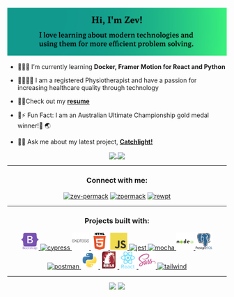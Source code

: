 <p align="center">
  <img src="https://github.com/rewpt/rewpt/blob/main/img/ghbannersmall.png?raw=true" />
</p>

- 🌱👨‍💻 I’m currently learning **Docker, Framer Motion for React and Python**

- 🏃🏼‍♀️💨 I am a registered Physiotherapist and have a passion for increasing healthcare quality through technology

- 📜📄Check out my [**resume**](https://drive.google.com/file/d/1LvfcKpNCgrGiniY0qRUgVfzDgAr626ON/view?usp=sharing)

- 🥏⚡ Fun Fact: I am an Australian Ultimate Championship gold medal winner!🦘 🌏

- 💬🎥 Ask me about my latest project, [**Catchlight!**](https://catchlight-media.herokuapp.com/register)

 <p align="center">
<a href="https://github.com/rewpt/catchlight">
  <img align="center" src="https://github-readme-stats.vercel.app/api/pin/?username=rewpt&repo=catchlight" />
</a>
<a href="https://github.com/rewpt/catchlight-api">
  <img align="center" src="https://github-readme-stats.vercel.app/api/pin/?username=rewpt&repo=catchlight-api" />
</a>
</p>

  <hr/>
  <h3 align="center">Connect with me:</h3>
  <p align="center">
  <a href="https://linkedin.com/in/zev-permack" target="blank"><img align="center" src="https://raw.githubusercontent.com/rahuldkjain/github-profile-readme-generator/master/src/images/icons/Social/linked-in-alt.svg" alt="zev-permack" height="30" width="40" /></a>
  <a href="https://www.hackerrank.com/zpermack" target="blank"><img align="center" src="https://raw.githubusercontent.com/rahuldkjain/github-profile-readme-generator/master/src/images/icons/Social/hackerrank.svg" alt="zpermack" height="30" width="40" /></a>
  <a href="https://www.leetcode.com/rewpt" target="blank"><img align="center" src="https://raw.githubusercontent.com/rahuldkjain/github-profile-readme-generator/master/src/images/icons/Social/leet-code.svg" alt="rewpt" height="30" width="40" /></a>
  </p>
  <hr/>
  <h3 align="center">Projects built with:</h3>
  <p align="center"> <a href="https://getbootstrap.com" target="_blank" rel="noreferrer"> <img src="https://raw.githubusercontent.com/devicons/devicon/master/icons/bootstrap/bootstrap-plain-wordmark.svg" alt="bootstrap" width="40" height="40"/> </a> <a href="https://www.cypress.io" target="_blank" rel="noreferrer"> <img src="https://raw.githubusercontent.com/simple-icons/simple-icons/6e46ec1fc23b60c8fd0d2f2ff46db82e16dbd75f/icons/cypress.svg" alt="cypress" width="40" height="40"/> </a> <a href="https://expressjs.com" target="_blank" rel="noreferrer"> <img src="https://raw.githubusercontent.com/devicons/devicon/master/icons/express/express-original-wordmark.svg" alt="express" width="40" height="40"/> </a> <a href="https://www.w3.org/html/" target="_blank" rel="noreferrer"> <img src="https://raw.githubusercontent.com/devicons/devicon/master/icons/html5/html5-original-wordmark.svg" alt="html5" width="40" height="40"/> </a> <a href="https://developer.mozilla.org/en-US/docs/Web/JavaScript" target="_blank" rel="noreferrer"> <img src="https://raw.githubusercontent.com/devicons/devicon/master/icons/javascript/javascript-original.svg" alt="javascript" width="40" height="40"/> </a> <a href="https://jestjs.io" target="_blank" rel="noreferrer"> <img src="https://www.vectorlogo.zone/logos/jestjsio/jestjsio-icon.svg" alt="jest" width="40" height="40"/> </a> <a href="https://mochajs.org" target="_blank" rel="noreferrer"> <img src="https://www.vectorlogo.zone/logos/mochajs/mochajs-icon.svg" alt="mocha" width="40" height="40"/> </a> <a href="https://nodejs.org" target="_blank" rel="noreferrer"> <img src="https://raw.githubusercontent.com/devicons/devicon/master/icons/nodejs/nodejs-original-wordmark.svg" alt="nodejs" width="40" height="40"/> </a> <a href="https://www.postgresql.org" target="_blank" rel="noreferrer"> <img src="https://raw.githubusercontent.com/devicons/devicon/master/icons/postgresql/postgresql-original-wordmark.svg" alt="postgresql" width="40" height="40"/> </a> <a href="https://postman.com" target="_blank" rel="noreferrer"> <img src="https://www.vectorlogo.zone/logos/getpostman/getpostman-icon.svg" alt="postman" width="40" height="40"/> </a> <a href="https://www.python.org" target="_blank" rel="noreferrer"> <img src="https://raw.githubusercontent.com/devicons/devicon/master/icons/python/python-original.svg" alt="python" width="40" height="40"/> </a> <a href="https://rubyonrails.org" target="_blank" rel="noreferrer"> <img src="https://raw.githubusercontent.com/devicons/devicon/master/icons/rails/rails-original-wordmark.svg" alt="rails" width="40" height="40"/> </a> <a href="https://reactjs.org/" target="_blank" rel="noreferrer"> <img src="https://raw.githubusercontent.com/devicons/devicon/master/icons/react/react-original-wordmark.svg" alt="react" width="40" height="40"/> </a> <a href="https://sass-lang.com" target="_blank" rel="noreferrer"> <img src="https://raw.githubusercontent.com/devicons/devicon/master/icons/sass/sass-original.svg" alt="sass" width="40" height="40"/> </a> <a href="https://tailwindcss.com/" target="_blank" rel="noreferrer"> <img src="https://www.vectorlogo.zone/logos/tailwindcss/tailwindcss-icon.svg" alt="tailwind" width="40" height="40"/> </a> </p>
  <hr/>
  <p align="center">
    <img height="150" src="https://github-readme-stats.vercel.app/api?username=rewpt&theme=gotham&show_icons=true" />

  <img height="150" src="https://github-readme-stats.vercel.app/api/top-langs/?username=rewpt&theme=gotham&layout=compact" />

  </p>
